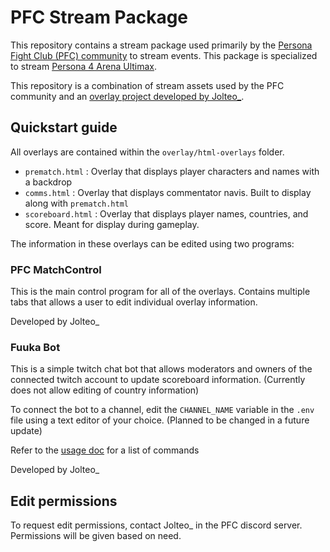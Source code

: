 # PFC Stream Package

This repository contains a stream package used primarily by the [Persona Fight Club (PFC) community](https://discord.gg/p4au) to stream events. This package is specialized to stream [Persona 4 Arena Ultimax](https://www.atlus.com/p4au/). 

This repository is a combination of stream assets used by the PFC community and an [overlay project developed by Jolteo_](https://github.com/barnesrd/p4pc-overlay-2.0).

## Quickstart guide

All overlays are contained within the `overlay/html-overlays` folder. 

- `prematch.html` : Overlay that displays player characters and names with a backdrop 
- `comms.html` : Overlay that displays commentator navis. Built to display along with `prematch.html`
- `scoreboard.html` : Overlay that displays player names, countries, and score. Meant for display during gameplay.

The information in these overlays can be edited using two programs:

### PFC MatchControl

This is the main control program for all of the overlays. Contains multiple tabs that allows a user to edit individual overlay information.

Developed by Jolteo_

### Fuuka Bot

This is a simple twitch chat bot that allows moderators and owners of the connected twitch account to update scoreboard information. (Currently does not allow editing of country information)

To connect the bot to a channel, edit the `CHANNEL_NAME` variable in the `.env` file using a text editor of your choice. (Planned to be changed in a future update)

Refer to the [usage doc](https://pastebin.com/8UTkTzF5) for a list of commands

Developed by Jolteo_

## Edit permissions

To request edit permissions, contact Jolteo_ in the PFC discord server. Permissions will be given based on need.
